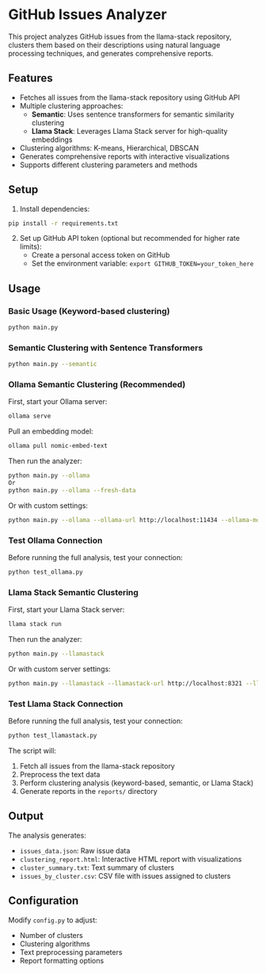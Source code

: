 # GitHub Issues Analyzer

This project analyzes GitHub issues from the llama-stack repository, clusters them based on their descriptions using natural language processing techniques, and generates comprehensive reports.

## Features

- Fetches all issues from the llama-stack repository using GitHub API
- Multiple clustering approaches:
  - **Semantic**: Uses sentence transformers for semantic similarity clustering
  - **Llama Stack**: Leverages Llama Stack server for high-quality embeddings
- Clustering algorithms: K-means, Hierarchical, DBSCAN
- Generates comprehensive reports with interactive visualizations
- Supports different clustering parameters and methods

## Setup

1. Install dependencies:
```bash
pip install -r requirements.txt
```

2. Set up GitHub API token (optional but recommended for higher rate limits):
   - Create a personal access token on GitHub
   - Set the environment variable: `export GITHUB_TOKEN=your_token_here`

## Usage

### Basic Usage (Keyword-based clustering)
```bash
python main.py
```

### Semantic Clustering with Sentence Transformers
```bash
python main.py --semantic
```

### Ollama Semantic Clustering (Recommended)
First, start your Ollama server:
```bash
ollama serve
```

Pull an embedding model:
```bash
ollama pull nomic-embed-text
```

Then run the analyzer:
```bash
python main.py --ollama
Or
python main.py --ollama --fresh-data
```

Or with custom settings:
```bash
python main.py --ollama --ollama-url http://localhost:11434 --ollama-model nomic-embed-text
```

### Test Ollama Connection
Before running the full analysis, test your connection:
```bash
python test_ollama.py
```

### Llama Stack Semantic Clustering
First, start your Llama Stack server:
```bash
llama stack run
```

Then run the analyzer:
```bash
python main.py --llamastack
```

Or with custom server settings:
```bash
python main.py --llamastack --llamastack-url http://localhost:8321 --llamastack-model meta-llama/Llama-3.2-3B-Instruct
```

### Test Llama Stack Connection
Before running the full analysis, test your connection:
```bash
python test_llamastack.py
```

The script will:
1. Fetch all issues from the llama-stack repository
2. Preprocess the text data
3. Perform clustering analysis (keyword-based, semantic, or Llama Stack)
4. Generate reports in the `reports/` directory

## Output

The analysis generates:
- `issues_data.json`: Raw issue data
- `clustering_report.html`: Interactive HTML report with visualizations
- `cluster_summary.txt`: Text summary of clusters
- `issues_by_cluster.csv`: CSV file with issues assigned to clusters

## Configuration

Modify `config.py` to adjust:
- Number of clusters
- Clustering algorithms
- Text preprocessing parameters
- Report formatting options
